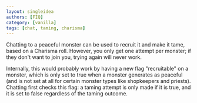 ```yaml
---
layout: singleidea
authors: [FIQ]
category: [vanilla]
tags: [chat, taming, charisma]
---
```

Chatting to a peaceful monster can be used to recruit it and make it tame, based on a Charisma roll. However, you only get one attempt per monster; if they don't want to join you, trying again will never work.

Internally, this would probably work by having a new flag "recruitable" on a monster, which is only set to true when a monster generates as peaceful (and is not set at all for certain monster types like shopkeepers and priests). Chatting first checks this flag: a taming attempt is only made if it is true, and it is set to false regardless of the taming outcome.
